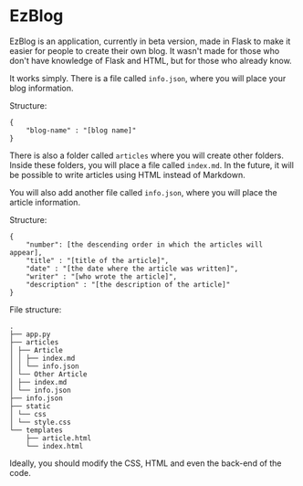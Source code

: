 # EzBlog
EzBlog is an application, currently in beta version, made in Flask to make it easier for people to create their own blog. It wasn't made for those who don't have knowledge of Flask and HTML, but for those who already know.

It works simply. There is a file called `info.json`, where you will place your blog information.

Structure:

```
{
    "blog-name" : "[blog name]"
}
```

There is also a folder called `articles` where you will create other folders. Inside these folders, you will place a file called `index.md`. In the future, it will be possible to write articles using HTML instead of Markdown.

You will also add another file called `info.json`, where you will place the article information.

Structure:

```
{
    "number": [the descending order in which the articles will appear],
    "title" : "[title of the article]",
    "date" : "[the date where the article was written]",
    "writer" : "[who wrote the article]",
    "description" : "[the description of the article]"
}
```

File structure:

```
.
├── app.py
├── articles
│ ├── Article
│ │ ├── index.md
│ │ └── info.json
│ └── Other Article
│ ├── index.md
│ └── info.json
├── info.json
├── static
│ └── css
│ └── style.css
└── templates
    ├── article.html
    └── index.html
```

Ideally, you should modify the CSS, HTML and even the back-end of the code.
